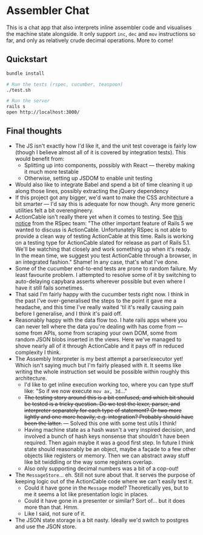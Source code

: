 # Assembler Chat

This is a chat app that also interprets inline assembler code and visualises
the machine state alongside. It only support `inc`, `dec` and `mov` instructions
so far, and only as relatively crude decimal operations. More to come!

## Quickstart

```bash
bundle install

# Run the tests (rspec, cucumber, teaspoon)
./test.sh

# Run the server
rails s
open http://localhost:3000/
```

## Final thoughts

* The JS isn't exactly how I'd like it, and the unit test coverage is fairly low (though I believe almost all of it is covered by integration tests). This would benefit from:
  * Splitting up into components, possibly with React — thereby making it much more testable
  * Otherwise, setting up JSDOM to enable unit testing
* Would also like to integrate Babel and spend a bit of time cleaning it up along those lines, possibly extracting the jQuery dependency
* If this project got any bigger, we'd want to make the CSS architecture a bit smarter — I'd say this is adequate for now though. Any more generic utilities felt a bit overengineery.
* ActionCable isn't really there yet when it comes to testing. See [this notice](http://rspec.info/blog/2016/07/rspec-3-5-has-been-released/) from the RSpec team: "The other important feature of Rails 5 we wanted to discuss is ActionCable. Unfortunately RSpec is not able to provide a clean way of testing ActionCable at this time. Rails is working on a testing type for ActionCable slated for release as part of Rails 5.1. We'll be watching that closely and work something up when it's ready. In the mean time, we suggest you test ActionCable through a browser, in an integrated fashion." Shame! In any case, that's what I've done.
* Some of the cucumber end-to-end tests are prone to random failure. My least favourite problem. I attempted to resolve some of it by switching to auto-delaying capybara asserts wherever possible but even where I have it still fails sometimes.
* That said I'm fairly happy with the cucumber tests right now. I think in the past I've over-generalised the steps to the point it gave me a headache, and this time I've really waited 'til it's really causing pain before I generalise, and I think it's paid off.
* Reasonably happy with the data flow too. I hate rails apps where you can never tell where the data you're dealing with has come from — some from APIs, some from scraping your own DOM, some from random JSON blobs inserted in the views. Here we've managed to shove nearly all of it through ActionCable and it pays off in reduced complexity I think.
* The Assembly Interpreter is my best attempt a parser/executor yet! Which isn't saying much but I'm fairly pleased with it. It seems like writing the whole instruction set would be possible within roughly this architecture.
  * I'd like to get inline execution working too, where you can type stuff like: "So if we now execute `mov ax, 3d`..."
  * ~~The testing story around this is a bit confused, and which bit should be tested is a tricky question. Do we test the lexer, parser, and interpreter separately for each type of statement? Or two more lightly and one more heavily, e.g. integration? Probably should have been the latter.~~ — Solved this one with some test utils I think!
  * Having machine state as a hash wasn't a very inspired decision, and involved a bunch of hash keys nonsense that shouldn't have been required. Then again maybe it was a good first step. In future I think state should reasonably be an object, maybe a façade to a few other objects like registers or memory. Then we can abstract away stuff like bit twiddling or the way some registers overlap.
  * Also only supporting decimal numbers was a bit of a cop-out!
* The `MessageStore`... eh. Still not sure about that. It serves the purpose of keeping logic out of the ActionCable code where we can't easily test it.
  * Could it have gone in the `Message` model? Theoretically yes, but to me it seems a lot like presentation logic in places.
  * Could it have gone in a presenter or similar? Sort of... but it does more than that. Hmm.
  * Like I said, not sure of it.
* The JSON state storage is a bit nasty. Ideally we'd switch to postgres and use the JSON store.
